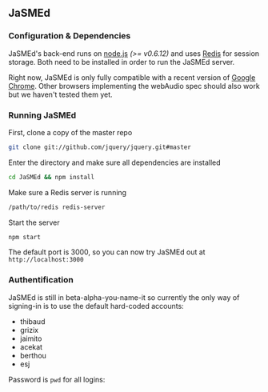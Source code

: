 ## JaSMEd

### Configuration & Dependencies

JaSMEd's back-end runs on [node.js](https://github.com/joyent/node/wiki/Installation) *(>= v0.6.12)* and uses [Redis](http://redis.io/topics/quickstart) for session storage.
Both need to be installed in order to run the JaSMEd server.

Right now, JaSMEd is only fully compatible with a recent version of [Google Chrome](https://www.google.com/chrome).
Other browsers implementing the webAudio spec should also work but we haven't tested them yet.

### Running JaSMEd

First, clone a copy of the master repo

```bash
git clone git://github.com/jquery/jquery.git#master
```

Enter the directory and make sure all dependencies are installed

```bash
cd JaSMEd && npm install
```

Make sure a Redis server is running

```bash
/path/to/redis redis-server
```

Start the server

```bash
npm start
```

The default port is 3000, so you can now try JaSMEd out at `http://localhost:3000`

### Authentification

JaSMEd is still in beta-alpha-you-name-it so currently the only way of signing-in is to use the default hard-coded accounts:
	
-	thibaud
-	grizix
-	jaimito
-	acekat
-	berthou
-	esj
	
Password is `pwd` for all logins:

